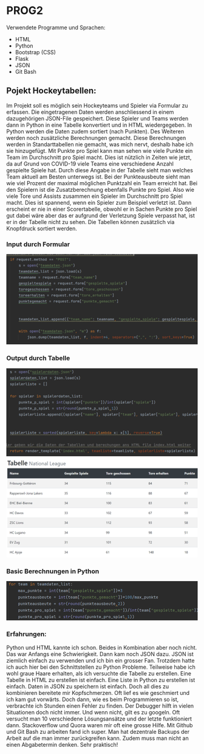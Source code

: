 # PROG2

Verwendete Programme und Sprachen:
- HTML
- Python
- Bootstrap (CSS)
- Flask
- JSON
- Git Bash

## Pojekt Hockeytabellen: ##
Im Projekt soll es möglich sein Hockeyteams und Spieler via Formular zu erfassen. 
Die eingetragenen Daten werden anschliessend in einem dazugehörigen JSON-File gespeichert.
Diese Spieler und Teams werden dann in Python in eine Tabelle konvertiert und in HTML wiedergegeben.
In Python werden die Daten zudem sortiert (nach Punkten). Des Weiteren werden 
noch zusätzliche Berechnungen gemacht. Diese Berechnungen werden in Standarttabellen nie gemacht, was mich nervt, deshalb habe ich sie hinzugefügt.
Mit Punkte pro Spiel kann man sehen wie viele Punkte ein Team im Durchschnitt pro Spiel macht.
Dies ist nützlich in Zeiten wie jetzt, da auf Grund von COVID-19 viele Teams eine verschiedene Anzahl gespielte Spiele hat.
Durch diese Angabe in der Tabelle sieht man welches Team aktuell am Besten unterwegs ist.
Bei der Punkteausbeute sieht man wie viel Prozent der maximal möglichen Punktzahl ein Team erreicht hat.
Bei den Spielern ist die Zusatzberechnung ebenfalls Punkte pro Spiel. Also wie viele Tore und Assists zusammen 
ein Spieler im Durchschnitt pro Spiel macht. Dies ist spannend, wenn ein Spieler zum Beispiel verletzt ist.
Dann erscheint er nie in einer Scorertabelle, obwohl er in Sachen Punkte pro Spiel gut dabei wäre
aber das er aufgrund der Verletzung Spiele verpasst hat, ist er in der Tabelle nicht zu sehen.
Die Tabellen können zusätzlich via Knopfdruck sortiert werden.

### Input durch Formular ###
![img.png](img.png)

### Output durch Tabelle ###
![img_1.png](img_1.png)
![img_2.png](img_2.png)

### Basic Berechnungen in Python ###
![img_3.png](img_3.png)

### Erfahrungen: ###
Python und HTML kannte ich schon. Beides in Kombination aber noch nicht.
Das war Anfangs eine Schwierigkeit. Dann kam noch JSON dazu. 
JSON ist ziemlich einfach zu verwenden und ich bin ein grosser Fan. 
Trotzdem hatte ich auch hier bei den Schnittstellen zu Python Probleme. 
Teilweise habe ich wohl graue Haare erhalten, als ich versuchte die Tabelle zu erstellen.
Eine Tabelle in HTML zu erstellen ist einfach. Eine Liste in Python zu erstellen ist einfach.
Daten in JSON zu speichern ist einfach. Doch all dies zu kombinieren bereitete mir Kopfschmerzen.
Oft lief es wie geschmiert und ich kam gut vorwärts. Doch dann, wie es beim Programmieren so ist, 
verbrachte ich Stunden einen Fehler zu finden. Der Debugger hilft in vielen Situationen
doch nicht immer. Und wenn nicht, gilt es zu googeln. Oft versucht man 10 verschiedene Lösungsansätze und der letzte funktioniert dann.
Stackoverflow und Quora waren mir oft eine grosse Hilfe.
Mit Github und Git Bash zu arbeiten fand ich super. Man hat dezentrale Backups der Arbeit 
auf die man immer zurückgreifen kann. Zudem muss man nicht an einen Abgabetermin denken. Sehr praktisch!
